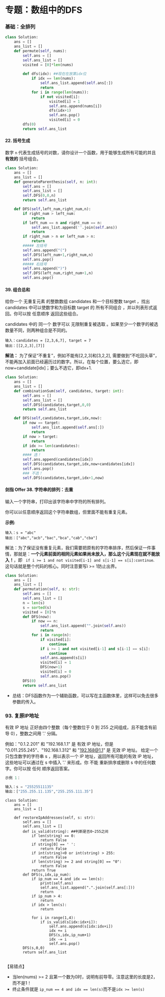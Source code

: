 # 专题：数组中的DFS

### 基础：全排列

```python
class Solution:
    ans = []
    ans_list = []
    def permute(self, nums):
        self.ans = []
        self.ans_list = []
        visited = [0]*len(nums)
        
        def dfs(idx): ##现在在放第idx位
            if idx == len(nums):
                self.ans_list.append(self.ans[:])
                return 
            for i in range(len(nums)):
                if not visited[i]:
                    visited[i] = 1
                    self.ans.append(nums[i])
                    dfs(idx+1)
                    self.ans.pop()
                    visited[i] = 0
        dfs(0)
        return self.ans_list
```



#### 22. 括号生成

数字 `n` 代表生成括号的对数，请你设计一个函数，用于能够生成所有可能的并且 **有效的** 括号组合。

```python
class Solution:
    ans = []
    ans_list = []
    def generateParenthesis(self, n: int):
        self.ans = []
        self.ans_list = []
        self.DFS(0,0,n)
        return self.ans_list

    def DFS(self,left_num,right_num,n):
        if right_num > left_num:
            return
        if left_num == n and right_num == n:
            self.ans_list.append(''.join(self.ans))
            return
        if right_num > n or left_num > n:
            return
        ##### 左括号
        self.ans.append("(")
        self.DFS(left_num+1,right_num,n)
        self.ans.pop()
        ##### 右括号
        self.ans.append(")")
        self.DFS(left_num,right_num+1,n)
        self.ans.pop()
```

#### 39. 组合总和

给你一个 无重复元素 的整数数组 candidates 和一个目标整数 target ，找出 candidates 中可以使数字和为目标数 target 的 所有不同组合 ，并以列表形式返回。你可以按 任意顺序 返回这些组合。

candidates 中的 同一个 数字可以 无限制重复被选取 。如果至少一个数字的被选数量不同，则两种组合是不同的。 

```
输入：candidates = [2,3,6,7], target = 7
输出：[[2,2,3],[7]]
```

**解法：** 为了保证“不重复”，例如不能有[2,2,3]和[3,2,2], 需要做到“不吃回头草”，不能再加入前面已经遍历过的数字。所以，在每个位置，要么选它，即now+candidate[idx]；要么不选它，即idx+1. 

```python
class Solution:
    ans = []
    ans_list = []
    def combinationSum(self, candidates, target: int):
        self.ans = []
        self.ans_list = []
        self.DFS(candidates,target,0,0)
        return self.ans_list

    def DFS(self,candidates,target,idx,now):
        if now == target:
            self.ans_list.append(self.ans[:])
            return
        if now > target:
            return
        if idx >= len(candidates):
            return
        #### 选！
        self.ans.append(candidates[idx])
        self.DFS(candidates,target,idx,now+candidates[idx])
        self.ans.pop()
        ### 不选！
        self.DFS(candidates,target,idx+1,now)

```



#### 剑指 Offer 38. 字符串的排列：去重

输入一个字符串，打印出该字符串中字符的所有排列。

你可以以任意顺序返回这个字符串数组，但里面不能有重复元素。

**示例:**

```
输入：s = "abc"
输出：["abc","acb","bac","bca","cab","cba"]
```

解法：为了保证没有重复元素，我们需要把原有的字符串排序，然后保证一件事情，那就是：**一个元素前面的相同元素如果尚未放入，那么这个元素现在就不能放入！**，即 ` if i >= 1 and not visited[i-1] and s[i-1] == s[i]:continue`. 这句话就是整个代码的核心。同时注意要写i >= 1防止出界。

```python
class Solution:
    ans = []
    ans_list = []
    def permutation(self, s: str):
        self.ans = []
        self.ans_list = []
        n = len(s)
        s = sorted(s)
        visited = [0]*n
        def DFS(now):
            if now == n:
                self.ans_list.append("".join(self.ans))
                return
            for i in range(n):
                if visited[i]:
                    continue
                if i >= 1 and not visited[i-1] and s[i-1] == s[i]:
                    continue
                self.ans.append(s[i])
                visited[i] = 1
                DFS(now+1)
                visited[i] = 0
                self.ans.pop()
        DFS(0)
        return self.ans_list
```

- 总结：DFS函数作为一个辅助函数，可以写在主函数体里，这样可以免去很多参数的传入。



### 93. 复原IP地址

有效 IP 地址 正好由四个整数（每个整数位于 0 到 255 之间组成，且不能含有前导 0），整数之间用 '.' 分隔。

例如："0.1.2.201" 和 "192.168.1.1" 是 有效 IP 地址，但是 "0.011.255.245"、"192.168.1.312" 和 "192.168@1.1" 是 无效 IP 地址。
给定一个只包含数字的字符串 s ，用以表示一个 IP 地址，返回所有可能的有效 IP 地址，这些地址可以通过在 s 中插入 '.' 来形成。你 不能 重新排序或删除 s 中的任何数字。你可以按 任何 顺序返回答案。

```python
示例 1：

输入：s = "25525511135"
输出：["255.255.11.135","255.255.111.35"]
```

```
class Solution:
    ans = []
    ans_list = []

    def restoreIpAddresses(self, s: str):
        self.ans = []
        self.ans_list = []
        def is_valid(string): ##判断是否0~255之间
            if len(string) == 0:
                return False
            if string[0] == ' ':
                return False
            if int(string)<0 or int(string) > 255:
                return False
            if len(string) >= 2 and string[0] == "0":
                return False
            return True
        def DFS(s,idx,ip_num):
            if ip_num == 4 and idx == len(s):
                print(self.ans)
                self.ans_list.append(".".join(self.ans[:]))
                return
            if ip_num > 4:
                return
            if idx > len(s):
                return 

            for i in range(1,4):
                if is_valid(s[idx:idx+i]):
                    self.ans.append(s[idx:idx+i])
                    idx += i
                    DFS(s,idx,ip_num+1)
                    idx -= i
                    self.ans.pop()
        DFS(s,0,0)
        return self.ans_list
        

```

【易错点】

- 当len(nums) >= 2 且第一个数为0时，说明有前导零。注意这里的长度是2，而不是1！
- 终止条件就是  `ip_num == 4 and idx == len(s)`而不是`idx >= len(s)`